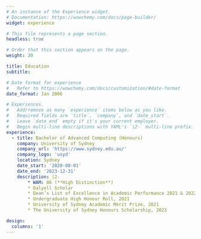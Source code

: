 ```yaml
---
# An instance of the Experience widget.
# Documentation: https://wowchemy.com/docs/page-builder/
widget: experience

# This file represents a page section.
headless: true

# Order that this section appears on the page.
weight: 30

title: Education
subtitle:

# Date format for experience
#   Refer to https://wowchemy.com/docs/customization/#date-format
date_format: Jan 2006

# Experiences.
#   Add/remove as many `experience` items below as you like.
#   Required fields are `title`, `company`, and `date_start`.
#   Leave `date_end` empty if it's your current employer.
#   Begin multi-line descriptions with YAML's `|2-` multi-line prefix.
experience:
  - title: Bachelor of Advanced Computing (Honours)
    company: University of Sydney
    company_url: 'https://www.sydney.edu.au/'
    company_logo: 'usyd'
    location: Sydney
    date_start: '2020-08-01'
    date_end: '2023-12-31'
    description: |2-
        * WAM: 86 (**High Distinction**)
        * Dalyell Scholar
        * Dean’s List of Excellence in Academic Performance 2021 & 2022
        * Undergraduate High Honour Roll, 2021
        * University of Sydney Academic Merit Prize, 2021
        * The University of Sydney Honours Scholarship, 2023

design:
  columns: '1'
---
```

